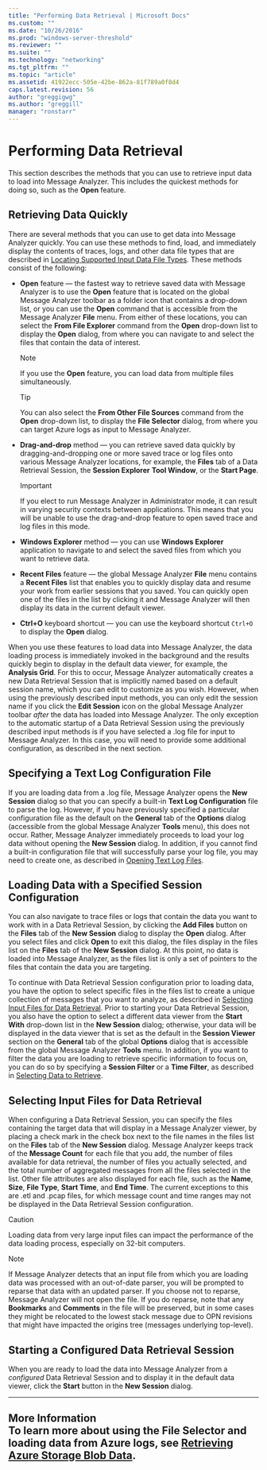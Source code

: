 ```yaml
---
title: "Performing Data Retrieval | Microsoft Docs"
ms.custom: ""
ms.date: "10/26/2016"
ms.prod: "windows-server-threshold"
ms.reviewer: ""
ms.suite: ""
ms.technology: "networking"
ms.tgt_pltfrm: ""
ms.topic: "article"
ms.assetid: 41922ecc-505e-42be-862a-81f789a0f8d4
caps.latest.revision: 56
author: "greggigwg"
ms.author: "greggill"
manager: "ronstarr"
---
```

# Performing Data Retrieval
This section describes the methods that you can use to retrieve input data to  load into Message Analyzer. This includes the quickest methods for doing so, such as the **Open** feature.  
  
## Retrieving Data Quickly  
 There are several methods that you can use to get data into Message Analyzer quickly. You can use these methods to find, load, and immediately display the contents of traces, logs, and other data file types that are described in [Locating Supported Input Data File Types](locating-supported-input-data-file-types.md). These methods consist of the following:  
  
-   **Open** feature — the fastest way to retrieve saved data with Message Analyzer is to use the **Open** feature that is located on the global Message Analyzer toolbar as a folder icon that contains a drop-down list, or you can use the **Open** command that is accessible from the Message Analyzer **File** menu. From either of these locations, you can select the **From File Explorer** command from the **Open** drop-down list to display the **Open** dialog, from where you can navigate to and select the files that contain the data of interest.  
  
    > [!NOTE]
    >  If you use the **Open** feature, you can load data from multiple files simultaneously.  
  
    > [!TIP]
    >  You can also select the **From Other File Sources** command from the **Open** drop-down list, to display the **File Selector** dialog, from where you can target Azure logs as input to Message Analyzer.  
  
-   **Drag-and-drop** method — you can retrieve saved data quickly by dragging-and-dropping one or more saved trace or log files onto various Message Analyzer locations, for example, the **Files** tab of a Data Retrieval Session, the **Session Explorer** **Tool Window**, or the **Start Page**.  
  
    > [!IMPORTANT]
    >  If you elect to run Message Analyzer in Administrator mode, it can result in varying security contexts between applications. This means that you will be unable to use the drag-and-drop feature to open saved trace and log files in this mode.  
  
-   **Windows Explorer** method — you can use **Windows Explorer** application to navigate to and select the saved files from which you want to retrieve data.  
  
-   **Recent Files** feature — the global Message Analyzer **File** menu contains a **Recent Files** list that enables you to quickly display data and resume your work from earlier sessions that you saved. You can quickly open one of the files in the list by clicking it and Message Analyzer will then display its data in the current default viewer.  
  
-   **Ctrl+O** keyboard shortcut — you can use the keyboard shortcut `Ctrl+O` to display the **Open** dialog.  
  
 When you use these features to load data into Message Analyzer, the data loading process is immediately invoked in the background and the results quickly begin to display in the default data viewer, for example, the **Analysis Grid**. For this to occur, Message Analyzer automatically creates a new Data Retrieval Session that is implicitly named based on a default session name, which you can edit to customize as you wish. However, when using the previously described input methods, you can only edit the session name if you click the **Edit Session** icon on the global Message Analyzer toolbar *after* the data has loaded into Message Analyzer. The only exception to the automatic startup of a Data Retrieval Session using the previously described input methods is if you have selected a .log file for input to Message Analyzer. In this case, you will need to provide some additional configuration, as described in the next section.  
  
## Specifying a Text Log Configuration File  
 If you are loading data from a .log file, Message Analyzer opens the **New Session** dialog so that you can specify a built-in **Text Log Configuration** file to parse the log. However, if you have previously specified a particular configuration file as the default on the **General** tab of the **Options** dialog (accessible from the global Message Analyzer **Tools** menu), this does not occur. Rather, Message Analyzer immediately proceeds to load your log data without opening the **New Session** dialog. In addition, if you cannot find a built-in configuration file that will successfully parse your log file, you may need to create one, as described in [Opening Text Log Files](opening-text-log-files.md).  
  
## Loading Data with a Specified Session Configuration  
 You can also navigate to trace files or logs that contain the data you want to work with in a Data Retrieval Session, by clicking the **Add Files** button on the **Files** tab of the **New Session** dialog to display the **Open** dialog. After you select files and click **Open** to exit this dialog, the files display in the files list on the **Files** tab of the **New Session** dialog. At this point, no data is loaded into Message Analyzer, as the files list is only a set of pointers to the files that contain the data you are targeting.  
  
 To continue with Data Retrieval Session configuration prior to loading data, you have the option to select specific files in the files list to create a unique collection of messages that you want to analyze, as described in [Selecting Input Files for Data Retrieval](performing-data-retrieval.md#BKMK_SpecifyTargetInputFiles). Prior to starting your Data Retrieval Session, you also have the option to select a different data viewer from the **Start With** drop-down list in the **New Session** dialog; otherwise, your data will be displayed in the data viewer that is set as the default in the **Session Viewer** section on the **General** tab of the global **Options** dialog that is accessible from the global Message Analyzer **Tools** menu. In addition, if you want to filter the data you are loading to retrieve specific information to focus on, you can do so by specifying a **Session Filter** or a **Time Filter**, as described in [Selecting Data to Retrieve](selecting-data-to-retrieve.md).  
  
<a name="BKMK_SpecifyTargetInputFiles"></a>   
## Selecting Input Files for Data Retrieval  
 When configuring a Data Retrieval Session, you can specify the files containing the target data that will display in a Message Analyzer viewer, by placing a check mark in the check box next to the file names in the files list on the **Files** tab of the **New Session** dialog. Message Analyzer keeps track of the **Message Count** for each file that you add, the number of files available for data retrieval, the number of files you actually selected, and the total number of aggregated messages from all the files selected in the list. Other file attributes are also displayed for each file, such as the **Name**, **Size**, **File Type**, **Start Time**, and **End Time**. The current exceptions to this are .etl and .pcap files, for which message count and time ranges may not be displayed in the Data Retrieval Session configuration.  
  
> [!CAUTION]
>  Loading data from very large input files can impact the performance of the data loading process, especially on 32-bit computers.  
  
> [!NOTE]
>  If Message Analyzer detects that an input file from which you are loading data was processed with an out-of-date parser, you will be prompted to reparse that data with an updated parser. If you choose not to reparse, Message Analyzer will not open the file. If you do reparse, note that any **Bookmarks** and **Comments** in the file will be preserved, but in some cases they might be relocated to the lowest stack message due to OPN revisions that might have impacted the origins tree (messages underlying top-level).  
  
## Starting a Configured Data Retrieval Session  
 When you are ready to load the data into Message Analyzer from a *configured* Data Retrieval Session and to display it in the default data viewer, click the **Start** button in the **New Session** dialog.  
  
---  
  
 **More Information**   
 **To learn more** about using the **File Selector** and loading data from Azure logs, see [Retrieving Azure Storage Blob Data](retrieving-azure-storage-blob-data.md).  
---